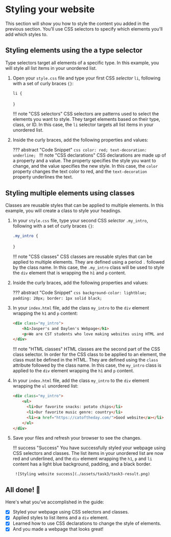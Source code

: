 # Styling your website

This section will show you how to style the content you added in the previous section. You’ll use CSS selectors to specify which elements you’ll add which styles to.

## Styling elements using the a type selector

Type selectors target all elements of a specific type. In this example, you will style all list items in your unordered list.

1. Open your `style.css` file and type your first CSS _selector_ `li`, following with a set of curly braces `{}`:

    ```css title="style.css"
    li {
    
    }
    ```
   
    !!! note "CSS selectors"
        CSS selectors are patterns used to select the elements you want to style. They target elements based on their type, class, or ID. In this case, the `li` selector targets all list items in your unordered list.   

2. Inside the curly braces, add the following properties and values:

    ??? abstract "Code Snippet"
         ```css
         color: red;
         text-decoration: underline;
         ```
    !!! note "CSS declarations"
        CSS declarations are made up of a property and a value. The property specifies the style you want to change, and the value specifies the new style. In this case, the `color` property changes the text color to red, and the `text-decoration` property underlines the text.

## Styling multiple elements using classes

Classes are reusable styles that can be applied to multiple elements. In this example, you will create a class to style your headings.

1. In your `style.css` file, type your second CSS _selector_ `.my_intro`, following with a set of curly braces `{}`:

    ```css title="style.css"
    .my_intro {
    
    }
    ```
   
    !!! note "CSS classes"
        CSS classes are reusable styles that can be applied to multiple elements. They are defined using a period `.` followed by the class name. In this case, the `.my_intro` class will be used to style the `div` element that is wrapping the `h1` and `p` content.
   
2. Inside the curly braces, add the following properties and values:

    ??? abstract "Code Snippet"
         ```css
         background-color: lightblue;
         padding: 20px;
         border: 1px solid black;
         ```

3. In your `index.html` file, add the class `my_intro` to the `div` element wrapping the `h1` and `p` content:

    ```html title="index.html"
    <div class="my_intro">
        <h1>Jasper's and Daylen's Webpage</h1>
        <p>We are CST students who love making websites using HTML and CSS.</p>
    </div>
    ```

    !!! note "HTML classes"
        HTML classes are the second part of the CSS class selector. In order for the CSS class to be applied to an element, the class must be defined in the HTML. They are defined using the `class` attribute followed by the class name. In this case, the `my_intro` class is applied to the `div` element wrapping the `h1` and `p` content.
   
4. In your `index.html` file, add the class `my_intro` to the `div` element wrapping the `ul` unordered list:

    ```html title="index.html"
    <div class="my_intro">
        <ul>
          <li>Our favorite snacks: potato chips</li>
          <li>Our favorite music genre: country</li>
          <li><a href="https://catoftheday.com/">Good website</a></li>
        </ul>
    </div>
    ```

5. Save your files and refresh your browser to see the changes.
    
    !!! success "Success"
        You have successfully styled your webpage using CSS selectors and classes. The list items in your unordered list are now red and underlined, and the `div` element wrapping the `h1`, `p` and `li` content has a light blue background, padding, and a black border.
        
        ![Styling website success](./assets/task3/task3-result.png)

[//]: # (        TODO: Add images to show the changes in the webpage.)

## All done! 🎉
Here's what you've accomplished in the guide:

- [x] Styled your webpage using CSS selectors and classes.
- [x] Applied styles to list items and a `div` element.
- [x] Learned how to use CSS declarations to change the style of elements.
- [x] And you made a webpage that looks great!